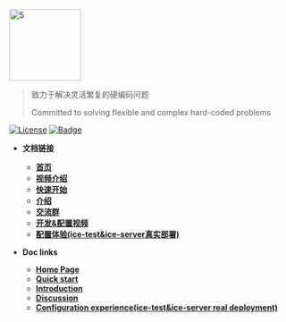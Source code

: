 <img width="128" alt="5" src="https://user-images.githubusercontent.com/33447125/151098049-72aaf8d1-b759-4d84-bf6b-1a2260033582.png">

> 致力于解决灵活繁复的硬编码问题
> 
> Committed to solving flexible and complex hard-coded problems

[![License](https://img.shields.io/badge/license-Apache%202-4EB1BA.svg)](https://www.apache.org/licenses/LICENSE-2.0.html)
[![Badge](https://img.shields.io/badge/link-ice--docs-brightgreen)](http://waitmoon.com/)

- **文档链接**
    - [**首页**](http://waitmoon.com/zh/)
    - [**视频介绍**](https://www.bilibili.com/video/BV1hg411A7jx)
    - [**快速开始**](http://waitmoon.com/zh/guide/getting-started.html)
    - [**介绍**](http://waitmoon.com/zh/guide/)
    - [**交流群**](http://waitmoon.com/zh/guide/#%E4%BA%A4%E6%B5%81%E6%8E%A2%E8%AE%A8)
    - [**开发&配置视频**](https://www.bilibili.com/video/BV1Q34y1R7KF)
    - [**配置体验(ice-test&ice-server真实部署)**](http://eg.waitmoon.com/)
  

- **Doc links**
    - [**Home Page**](http://waitmoon.com/)
    - [**Quick start**](http://waitmoon.com/guide/getting-started.html)
    - [**Introduction**](http://waitmoon.com/guide/)
    - [**Discussion**](http://waitmoon.com/guide/#exchange-discussion)
    - [**Configuration experience(ice-test&ice-server real deployment)**](http://eg.waitmoon.com/)
